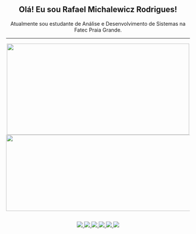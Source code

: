 ## <div align="center">Olá! Eu sou Rafael Michalewicz Rodrigues!</div>
<div align="center">Atualmente sou estudante de Análise e Desenvolvimento de Sistemas na Fatec Praia Grande.</div>
<hr>

<div align="center">
  <a href="https:/beacons.ai/Michalewicz">
  <img height="250px" width="500px" src="https://github-readme-stats.vercel.app/api?username=Michalewicz&show_icons=true&theme=algolia&count_private=true"/>
  <img height="209px" width="507px" src="https://github-readme-stats.vercel.app/api/top-langs/?username=Michalewicz&layout=compact&theme=algolia"/>
</div>
    
##

<div align="center">
  <img  height="auto-height" width="auto-width" src="https://img.shields.io/badge/Java-ED8B00?style=for-the-badge&logo=openjdk&logoColor=white"/>
  <img  height="auto-height" width="auto-width" src="https://img.shields.io/badge/C%2B%2B-00599C?style=for-the-badge&logo=c%2B%2B&logoColor=white"/>
  <img  height="auto-height" width="auto-width" src="https://img.shields.io/badge/HTML-239120?style=for-the-badge&logo=html5&logoColor=white"/>
  <img  height="auto-height" width="auto-width" src="https://img.shields.io/badge/PHP-777BB4?style=for-the-badge&logo=php&logoColor=white"/>
  <img  height="auto-height" width="auto-width" src="https://img.shields.io/badge/MySQL-00000F?style=for-the-badge&logo=mysql&logoColor=white"/>
  <img  height="auto-height" width="auto-width" src="https://img.shields.io/badge/JavaScript-323330?style=for-the-badge&logo=javascript&logoColor=F7DF1E"/>
</div>

